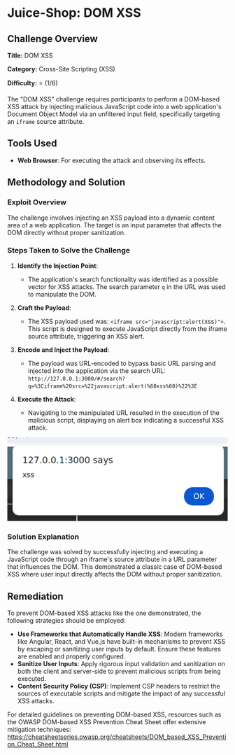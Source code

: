# Juice-Shop: DOM XSS

## Challenge Overview

**Title:** DOM XSS

**Category:** Cross-Site Scripting (XSS)

**Difficulty:** ⭐ (1/6)

The "DOM XSS" challenge requires participants to perform a DOM-based XSS attack by injecting malicious JavaScript code into a web application's Document Object Model via an unfiltered input field, specifically targeting an `iframe` source attribute.

## Tools Used

- **Web Browser**: For executing the attack and observing its effects.

## Methodology and Solution

### Exploit Overview

The challenge involves injecting an XSS payload into a dynamic content area of a web application. The target is an input parameter that affects the DOM directly without proper sanitization.

### Steps Taken to Solve the Challenge

1. **Identify the Injection Point**:
   - The application's search functionality was identified as a possible vector for XSS attacks. The search parameter `q` in the URL was used to manipulate the DOM.

2. **Craft the Payload**:
   - The XSS payload used was: `<iframe src="javascript:alert(`xss`)">`. This script is designed to execute JavaScript directly from the iframe source attribute, triggering an XSS alert.

3. **Encode and Inject the Payload**:
   - The payload was URL-encoded to bypass basic URL parsing and injected into the application via the search URL: `http://127.0.0.1:3000/#/search?q=%3Ciframe%20src=%22javascript:alert(%60xss%60)%22%3E`

4. **Execute the Attack**:
   - Navigating to the manipulated URL resulted in the execution of the malicious script, displaying an alert box indicating a successful XSS attack.

![alt text](../assets/difficulty1/dom_xss_1.png)

### Solution Explanation

The challenge was solved by successfully injecting and executing a JavaScript code through an iframe's source attribute in a URL parameter that influences the DOM. This demonstrated a classic case of DOM-based XSS where user input directly affects the DOM without proper sanitization.

## Remediation

To prevent DOM-based XSS attacks like the one demonstrated, the following strategies should be employed:

- **Use Frameworks that Automatically Handle XSS**: Modern frameworks like Angular, React, and Vue.js have built-in mechanisms to prevent XSS by escaping or sanitizing user inputs by default. Ensure these features are enabled and properly configured.
- **Sanitize User Inputs**: Apply rigorous input validation and sanitization on both the client and server-side to prevent malicious scripts from being executed.
- **Content Security Policy (CSP)**: Implement CSP headers to restrict the sources of executable scripts and mitigate the impact of any successful XSS attacks.

For detailed guidelines on preventing DOM-based XSS, resources such as the OWASP DOM-based XSS Prevention Cheat Sheet offer extensive mitigation techniques: https://cheatsheetseries.owasp.org/cheatsheets/DOM_based_XSS_Prevention_Cheat_Sheet.html
